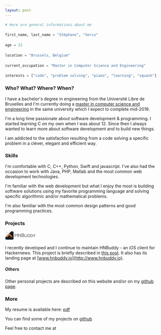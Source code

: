 ```yaml
---
layout: post
---
```



```python
# Here are general informations about me

first_name, last_name = "Stéphane", "Sercu"

age = 22

location = "Brussels, Belgium"

current_occupation = "Master in Computer Science and Engineering"

interests = ["code", "problem solving", "piano", "learning", "squash"]

```


### Who? What? Where? When?

I have a bachelor's degree in engineering from the Université Libre de Bruxelles and I'm currently doing a [master in computer science and engineering](http://www.ulb.ac.be/programme/en/MA-IRIF/index.html) in the same university which I expect to complete mid-2019.

I'm a long time passionate about software development & programming. I started learning C on my own when I was about 12. Since then I always wanted to learn more about software development and to build new things.

I am addicted to the satisfaction resulting from a code solving a specific problem in a clever, elegant and efficient way.


### Skills

I'm comfortable with C, C++, Python, Swift and javascript. I've also had the occasion to work with Java, PHP, Matlab and the most common web development technologies.


I'm familiar with the web development but what I enjoy the most is building software solutions using my favorite programming language and solving specific algorithmic and/or mathematical problems.

<!-- [polyvalence, good communication with other engineers], [how to be efficient and deal with deadlines]. 

My academic background taught me ... . It also taught me how to efficiently learn new concepts and to work with new technologies.-->

I'm also familiar with the most common design patterns and good programming practices. 


### Projects

<!-- LOGO retina.js-->
<img src="../images/about/hnbuddy.png" style='width:100px;'>

I recently developed and I continue to maintain HNBuddy - an iOS client for Hackernews. This project is briefly described in [this post](/2017-11-18/HNBuddy.html). It also has its landing page at [www.hnbuddy.io](http://www.hnbuddy.io).




<!-- LOGO -->
<!--
<img src="../images/about/gravity.png" style='width:100px;'>


I'm currently developing GravityApi - an image optimization RESTfull API. 
-->

##### Others

Other personal projects are described on this website and/or on my [github page](https://www.github.com/tsucres).


### More

My resume is available here: [pdf](/resume/StephaneSercuResume.pdf)

You can find some of my projects on [github](https://www.github.com/tsucres)

Feel free to contact me at <a data-name="sercu.stephane" data-domain="gmail" data-tld="com" href="#" class="cryptedmail" onclick="window.location.href = 'mailto:' + this.dataset.name + '@' + this.dataset.domain + '.' + this.dataset.tld"></a>